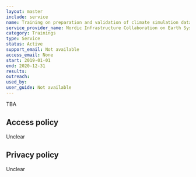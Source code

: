 ```yaml
---
layout: master
include: service
name: Training on preparation and validation of climate simulation data for publication on ESGF nodes
service_provider_name: Nordic Infrastructure Collaboration on Earth System Tools
category: Trainings
type: Service
status: Active
support_email: Not available
access_email: None
start: 2019-01-01
end: 2020-12-31
results:
outreach:
used_by: 
user_guide: Not available
---
```

TBA

## Access policy
Unclear

## Privacy policy
Unclear
